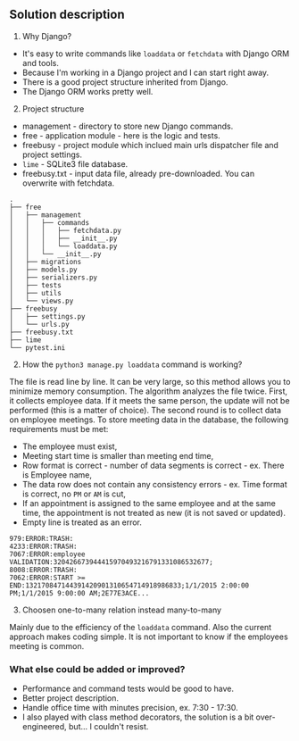 
## Solution description

1. Why Django?

- It's easy to write commands like `loaddata` or `fetchdata` with Django ORM and tools.
- Because I'm working in a Django project and I can start right away.
- There is a good project structure inherited from Django.
- The Django ORM works pretty well.

2. Project structure

- management - directory to store new Django commands.
- free - application module - here is the logic and tests.
- freebusy - project module which inclued main urls dispatcher file and project settings.
- `lime` - SQLite3 file database.
- freebusy.txt - input data file, already pre-downloaded. You can overwrite with fetchdata.

```commandline
.
├── free
│   ├── management
│   │   ├── commands
│   │   │   ├── fetchdata.py
│   │   │   ├── __init__.py
│   │   │   └── loaddata.py
│   │   └── __init__.py
│   ├── migrations
│   ├── models.py
│   ├── serializers.py
│   ├── tests
│   ├── utils
│   └── views.py
├── freebusy
│   ├── settings.py
│   └── urls.py
├── freebusy.txt
├── lime
└── pytest.ini

```

2. How the `python3 manage.py loaddata` command is working?

The file is read line by line. It can be very large, so this method allows you to minimize memory consumption.
The algorithm analyzes the file twice. First, it collects employee data. If it meets the same person, the update will not be performed (this is a matter of choice).
The second round is to collect data on employee meetings.
To store meeting data in the database, the following requirements must be met:

- The employee must exist,
- Meeting start time is smaller than meeting end time,
- Row format is correct - number of data segments is correct - ex. There is Employee name,
- The data row does not contain any consistency errors - ex. Time format is correct, no `PM` or `AM` is cut,
- If an appointment is assigned to the same employee and at the same time, the appointment is not treated as new (it is not saved or updated).
- Empty line is treated as an error.

```commandline
979:ERROR:TRASH:
4233:ERROR:TRASH:
7067:ERROR:employee VALIDATION:320426673944415970493216791331086532677;
8008:ERROR:TRASH:
7062:ERROR:START >= END:132170847144391420901310654714918986833;1/1/2015 2:00:00 PM;1/1/2015 9:00:00 AM;2E77E3ACE...
```

3. Choosen one-to-many relation instead many-to-many

Mainly due to the efficiency of the `loaddata` command. Also the current approach makes coding simple.
It is not important to know if the employees meeting is common.

### What else could be added or improved?

- Performance and command tests would be good to have.
- Better project description.
- Handle office time with minutes precision, ex. 7:30 - 17:30.
- I also played with class method decorators, the solution is a bit over-engineered, but... I couldn't resist.
